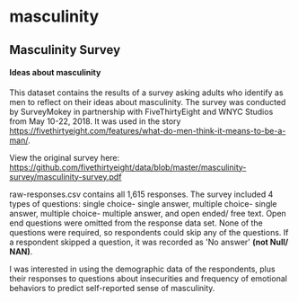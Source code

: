 # masculinity
## Masculinity Survey
#### Ideas about masculinity

This dataset contains the results of a survey asking adults who identify as men to reflect on their ideas about masculinity. The survey was conducted by SurveyMokey in partnership with FiveThirtyEight and WNYC Studios from May 10-22, 2018. It was used in the story https://fivethirtyeight.com/features/what-do-men-think-it-means-to-be-a-man/. 

View the original survey here: https://github.com/fivethirtyeight/data/blob/master/masculinity-survey/masculinity-survey.pdf

raw-responses.csv contains all 1,615 responses. The survey included 4 types of questions: single choice- single answer, multiple choice- single answer, multiple choice- multiple answer, and open ended/ free text. Open end questions were omitted from the response data set. None of the questions were required, so respondents could skip any of the questions. If a respondent skipped a question, it was recorded as 'No answer' **(not Null/ NAN)**. 

I was interested in using the demographic data of the respondents, plus their responses to questions about insecurities and frequency of emotional behaviors to predict self-reported sense of masculinity.


